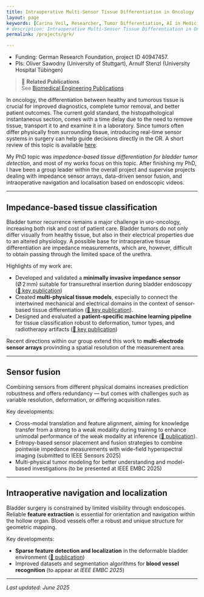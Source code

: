 ```yaml
---
title: Intraoperative Multi-Sensor Tissue Differentiation in Oncology
layout: page
keywords: [Carina Veil, Researcher, Tumor Differentiation, AI in Medicine, Sensors]
# description: Intraoperative Multi-Sensor Tissue Differentiation in Oncology
permalink: /projects/grk/

---
```


- Funding: German Research Foundation, project ID 40947457.
- PIs: Oliver Sawodny (University of Stuttgart), Arnulf Stenzl (University Hospital Tübingen)
> 🔗 **Related Publications**  
> See [Biomedical Engineering Publications](/publications/#biomedical-engineering-publications)

In oncology, the differentiation between healthy and tumorous tissue is crucial for improved diagnostics, complete tumor removal, and better patient outcomes. The current gold standard, the histopathological instantaneous section, comes with a time delay due to the need to remove tissue, transport it to and examine it in a laboratory. Since tumors often differ physically from surrounding tissue, introducing real-time sensor systems in surgery can help guide decisions directly in the OR. A short review of this topic is available [here](https://doi.org/10.1109/EMBC53108.2024.10782728).

My PhD topic was *impedance-based tissue differentiation for bladder tumor detection*, and most of my works focus on this topic. After finishing my PhD, I have been a group leader within the overall project and supervise projects dealing with impedance sensor arrays, data-driven sensor fusion, and intraoperative navigation and localisation based on endoscopic videos.

---

## Impedance-based tissue classification
Bladder tumor recurrence remains a major challenge in uro-oncology, increasing both risk and cost of patient care.
Bladder tumors do not only differ visually from healthy tissue, but also in their electrical properties due to an altered physiology. A possible base for intraoperative tissue differentiation are impedance measurements, which are, however, difficult to obtain passing through the limited space of the urethra. 

Highlights of my work are:
- Developed and validated a **minimally invasive impedance sensor** (Ø 2 mm) suitable for transurethral insertion during bladder endoscopy ([📄 key publication](https://doi.org/10.1109/JSEN.2021.3108779))  
- Created **multi-physical tissue models**, especially to connect the intertwined mechanical and electrical domains in the context of sensor-based tissue differentiation ([📄 key publication](https://doi.org/10.1109/TBME.2022.3199468)).
- Designed and evaluated a **patient-specific machine learning pipeline** for tissue classification robust to deformation, tumor types, and radiotherapy artifacts ([📄 key publication](https://doi.org/10.1038/s41598-024-84844-9))


Recent directions within our group extend this work to **multi-electrode sensor arrays** provinding a spatial resolution of the measurement area.

---
## Sensor fusion
<!-- To increase the confidence and robustness of sensor prediction, our goal is to fuse sensors from different physical domains.
There are several challenges when it comes to multimodal systems, such as limited measurement time, different spatial resolution (pointwise vs. wide-field), or tissue deformation making some modalities unreliable. To address this, our work includes:
- Cross-modal translation and feature alignment, aiming for knowledge transfer from a strong to a weak modality during training to enhance unimodal performance of the weak modality at inference ([📄 publication](https://doi.org/10.1109/SENSORS60989.2024.10784632)).
- Entropy-based sensor placement and fusion strategies to combine pointwise impedance measurements with wide-field hyperspectral imaging (submitted to IEEE Sensors 2025)
- Multi-physical tumor modeling for better understanding and model-based investigations (to be presented at IEEE EMBC 2025) -->
Combining sensors from different physical domains increases prediction robustness and offers redundancy — but comes with challenges such as variable resolution, deformation, or differing acquisition rates.

Key developments:
- Cross-modal translation and feature alignment, aiming for knowledge transfer from a strong to a weak modality during training to enhance unimodal performance of the weak modality at inference ([📄 publication](https://doi.org/10.1109/SENSORS60989.2024.10784632)).
- Entropy-based sensor placement and fusion strategies to combine pointwise impedance measurements with wide-field hyperspectral imaging (submitted to IEEE Sensors 2025)
- Multi-physical tumor modeling for better understanding and model-based investigations (to be presented at IEEE EMBC 2025)

---

## Intraoperative navigation and localization
<!-- In the context of bladder cancer surgeries, another big issue arises from the limited field of vision through the endoscope. Robust feature extraction is fundamental for locating abnormalities in the urinary bladder, ensuring precise orientation within the hollow organ. Blood vessel provide a unique structure to help train localisation and navigation algorithms within the bladder. To address this, our work includes:
- Simultaneous description and detection of sparse features in the deformable intraoperative bladder environment ([📄 publication](https://doi.org/10.1109/SENSORS60989.2024.10785221)).
- Improved datasets and algorithms for bladder vessel segmentation (to be presented at IEEE EMBC 2025). -->
Bladder surgery is constrained by limited visibility through endoscopes. Reliable **feature extraction** is essential for orientation and navigation within the hollow organ. Blood vessels offer a robust and unique structure for geometric mapping.

Key developments:
- **Sparse feature detection and localization** in the deformable bladder environment ([📄 publication](https://doi.org/10.1109/SENSORS60989.2024.10785221))  
- Improved datasets and segmentation algorithms for **blood vessel recognition** (to appear at *IEEE EMBC 2025*)

---

_Last updated: June 2025_